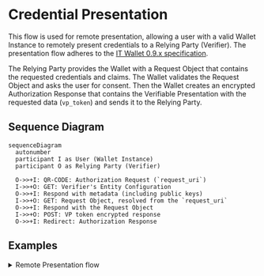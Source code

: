# Credential Presentation

This flow is used for remote presentation, allowing a user with a valid Wallet Instance to remotely present credentials to a Relying Party (Verifier). The presentation flow adheres to the [IT Wallet 0.9.x specification](https://italia.github.io/eid-wallet-it-docs/v0.9.3/en/relying-party-solution.html).

The Relying Party provides the Wallet with a Request Object that contains the requested credentials and claims. The Wallet validates the Request Object and asks the user for consent. Then the Wallet creates an encrypted Authorization Response that contains the Verifiable Presentation with the requested data (`vp_token`) and sends it to the Relying Party.

## Sequence Diagram

```mermaid
sequenceDiagram
  autonumber
  participant I as User (Wallet Instance)
  participant O as Relying Party (Verifier)

  O->>+I: QR-CODE: Authorization Request (`request_uri`)
  I->>+O: GET: Verifier's Entity Configuration
  O->>+I: Respond with metadata (including public keys)
  I->>+O: GET: Request Object, resolved from the `request_uri`
  O->>+I: Respond with the Request Object
  I->>+O: POST: VP token encrypted response
  O->>+I: Redirect: Authorization Response
```


## Examples

<details>
  <summary>Remote Presentation flow</summary>

```ts
// Scan e retrive qr-code, decode it and get its parameters
const qrCodeParams = decodeQrCode(qrCode)

// Retrieve the integrity key tag from the store and create its context
const integrityKeyTag = "example"; // Let's assume this is the key tag used to create the wallet instance
const integrityContext = getIntegrityContext(integrityKeyTag);

// Let's assume the key esists befor starting the presentation process
const wiaCryptoContext = createCryptoContextFor(WIA_KEYTAG);

// Let's assume these are the environment variables
const { WALLET_PROVIDER_BASE_URL, WALLET_EAA_PROVIDER_BASE_URL, REDIRECT_URI } = env;

/**
 * Obtains a new Wallet Instance Attestation.
 * WARNING: The integrity context must be the same used when creating the Wallet Instance with the same keytag.
 */
const walletInstanceAttestation =
  await WalletInstanceAttestation.getAttestation({
    wiaCryptoContext,
    integrityContext,
    walletProviderBaseUrl: WALLET_PROVIDER_BASE_URL,
    appFetch,
  });

// Start the issuance flow
const {
  requestURI,
  clientId,
  requestUriMethod,
  state
} = Credential.Presentation.startFlowFromQR(qrCodeParams);

// Get Relying Party's Entity Configuration and evaluate trust
const { rpConf } = await Credential.Presentation.evaluateRelyingPartyTrust(clientId);

// Get the Request Object from the RP
const { requestObjectEncodedJwt } =
  await Credential.Presentation.getRequestObject(requestUri);

// Validate the Request Object
const { requestObject } = await Credential.Presentation.verifyRequestObject(
  requestObjectEncodedJwt,
  { clientId, rpConf }
);

// All the credentials that might be requested by the Relying Party
const credentialsSdJwt = [
  ["credential1_keytag", "credential1_sd-jwt"],
  ["credential2_keytag", "credential2_sd-jwt"],
]

const result = Credential.Presentation.evaluateDcqlQuery(
  credentialsSdJwt,
  requestObject.dcql_query as DcqlQuery
);

const credentialsToPresent = result.map(
  ({ requiredDisclosures, ...rest }) => ({
    ...rest,
    requestedClaims: requiredDisclosures.map(([, claimName]) => claimName),
  })
);

const remotePresentations =
  await Credential.Presentation.prepareRemotePresentations(
    credentialsToPresent,
    requestObject.nonce,
    requestObject.client_id
  );

const authResponse = await Credential.Presentation.sendAuthorizationResponse(
  requestObject,
  remotePresentations,
  rpConf
);
```

</details>